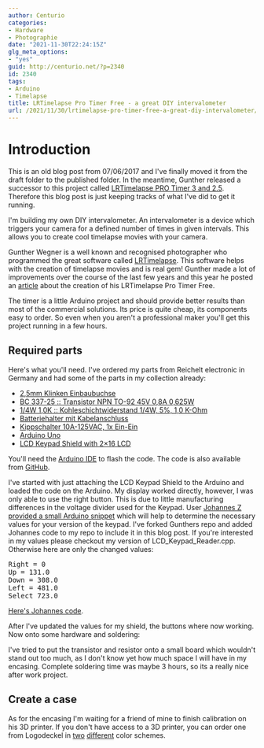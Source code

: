 ```yaml
---
author: Centurio
categories:
- Hardware
- Photographie
date: "2021-11-30T22:24:15Z"
glg_meta_options:
- "yes"
guid: http://centurio.net/?p=2340
id: 2340
tags:
- Arduino
- Timelapse
title: LRTimelapse Pro Timer Free - a great DIY intervalometer
url: /2021/11/30/lrtimelapse-pro-timer-free-a-great-diy-intervalometer/
---
```

# Introduction
This is an old blog post from 07/06/2017 and I've finally moved it from the draft folder to the published folder. In the meantime, Gunther released a successor to this project called [LRTimelapse PRO Timer 3 and 2.5](https://lrtimelapse.com/lrtpt/). Therefore this blog post is just keeping tracks of what I've did to get it running.

I'm building my own DIY intervalometer. An intervalometer is a device which triggers your camera for a defined number of times in given intervals. This allows you to create cool timelapse movies with your camera.

Gunther Wegner is a well known and recognised photographer who programmed the great software called [LRTimelapse](https://gwegner.de/zeitraffer/lrtimelapse/). This software helps with the creation of timelapse movies and is real gem! Gunther made a lot of improvements over the course of the last few years and this year he posted an [article](https://gwegner.de/know-how/lrtimelapse-pro-timer-free/) about the creation of his LRTimelapse Pro Timer Free.

The timer is a little Arduino project and should provide better results than most of the commercial solutions. Its price is quite cheap, its components easy to order. So even when you aren't a professional maker you'll get this project running in a few hours.

## Required parts

Here's what you'll need. I've ordered my parts from Reichelt electronic in Germany and had some of the parts in my collection already:

  * [2,5mm Klinken Einbaubuchse](https://www.reichelt.de/Klinkeneinbaubuchsen/LUM-KLB-13/3/index.html?ACTION=3&LA=446&ARTICLE=116166&GROUPID=7448&artnr=LUM+KLB+13&SEARCH=klinkenbuchse%2B2%252C5)
  * [BC 337-25 :: Transistor NPN TO-92 45V 0,8A 0,625W](https://www.reichelt.de/BC-337-25/3/index.html?ACTION=3&LA=514&ARTICLE=4986)
  * [1/4W 1,0K :: Kohleschichtwiderstand 1/4W, 5%, 1,0 K-Ohm](https://www.reichelt.de/1-4W-5-1-0-k-Ohm-9-1-k-Ohm/1-4W-1-0K/3/index.html?ACTION=3&LA=446&ARTICLE=1315&GROUPID=3065&artnr=1%2F4W+1%2C0K&SEARCH=1kohm%2Bkohle)
  * [Batteriehalter mit Kabelanschluss](http://www.ebay.de/itm/Batteriehalter-4-x-Mignon-AA-Mignonzelle-Anschlusskabel-4706-/291850397062?hash=item43f3a3a586:g:gKwAAOSw65FXtub-)
  * [Kippschalter 10A-125VAC, 1x Ein-Ein](https://www.reichelt.de/Kippschalter/MS-166/3/index.html?ACTION=3&LA=2&ARTICLE=13140&GROUPID=7584&artnr=MS+166&SEARCH=%252A)
  * [Arduino Uno](https://www.reichelt.de/Einplatinen-Microcontroller/ARDUINO-UNO/3/index.html?ACTION=3&LA=446&ARTICLE=119045&GROUPID=6667&artnr=ARDUINO+UNO&SEARCH=arduino%2Buno)
  * [LCD Keypad Shield with 2&#215;16 LCD](https://www.amazon.de/kwmobile-Display-Module-Tasten-Arduino/dp/B01EYW5R5M/ref=sr_1_1?ie=UTF8&qid=1499364500&sr=8-1&keywords=lcd+keypad+shield)

You'll need the [Arduino IDE](https://www.arduino.cc/) to flash the code. The code is also available from [GitHub](https://github.com/gwegner/LRTimelapse-Pro-Timer-Free).

I've started with just attaching the LCD Keypad Shield to the Arduino and loaded the code on the Arduino. My display worked directly, however, I was only able to use the right button. This is due to little manufacturing differences in the voltage divider used for the Keypad. User [Johannes Z provided a small Arduino snippet](https://forum.lrtimelapse.com/Thread-alternative-lcd-keypad-shields?pid=31865#pid31865) which will help to determine the necessary values for your version of the keypad. I've forked Gunthers repo and added Johannes code to my repo to include it in this blog post. If you're interested in my values please checkout my version of LCD\_Keypad\_Reader.cpp. Otherwise here are only the changed values:

<pre class="lang:default decode:true ">Right = 0
Up = 131.0
Down = 308.0
Left = 481.0
Select 723.0</pre>

[Here's Johannes code](https://gist.github.com/rudelm/463c59a218a4c17fdad8228356446f8b).

After I've updated the values for my shield, the buttons where now working. Now onto some hardware and soldering:

I've tried to put the transistor and resistor onto a small board which wouldn't stand out too much, as I don't know yet how much space I will have in my encasing. Complete soldering time was maybe 3 hours, so its a really nice after work project.

## Create a case

As for the encasing I'm waiting for a friend of mine to finish calibration on his 3D printer. If you don't have access to a 3D printer, you can order one from Logodeckel in [two](http://shop.logodeckel.de/produkt/lrtimelapse-pro-timer-gehaeuse-blau/) [different](http://shop.logodeckel.de/produkt/lrtimelapse-pro-timer-gehaeuse-gruen/) color schemes.